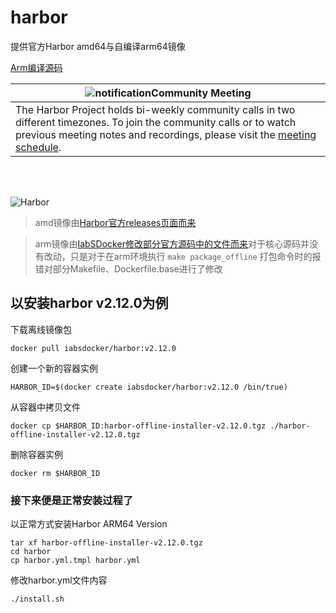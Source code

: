 # harbor
提供官方Harbor amd64与自编译arm64镜像

[Arm编译源码](https://gitlab.ayou.ink/IabSDocker/Harbor)

|![notification](https://raw.githubusercontent.com/goharbor/website/master/docs/img/readme/bell-outline-badged.svg)Community Meeting|
|------------------|
|The Harbor Project holds bi-weekly community calls in two different timezones. To join the community calls or to watch previous meeting notes and recordings, please visit the [meeting schedule](https://github.com/goharbor/community/blob/master/MEETING_SCHEDULE.md).|

</br> </br>

<img alt="Harbor" src="https://raw.githubusercontent.com/goharbor/website/master/docs/img/readme/harbor_logo.png">

>amd镜像由[Harbor官方releases页面而来](https://github.com/goharbor/harbor/releases/)

>arm镜像由[IabSDocker修改部分官方源码中的文件而来](https://gitlab.ayou.ink/IabSDocker/Harbor)对于核心源码并没有改动，只是对于在arm环境执行 `make package_offline` 打包命令时的报错对部分Makefile、Dockerfile.base进行了修改

## 以安装harbor v2.12.0为例
下载离线镜像包
```
docker pull iabsdocker/harbor:v2.12.0
```
创建一个新的容器实例
```
HARBOR_ID=$(docker create iabsdocker/harbor:v2.12.0 /bin/true)
```
从容器中拷贝文件
```
docker cp $HARBOR_ID:harbor-offline-installer-v2.12.0.tgz ./harbor-offline-installer-v2.12.0.tgz
```
删除容器实例
```
docker rm $HARBOR_ID
```
### 接下来便是正常安装过程了
以正常方式安装Harbor ARM64 Version
```
tar xf harbor-offline-installer-v2.12.0.tgz
cd harbor
cp harbor.yml.tmpl harbor.yml
```
修改harbor.yml文件内容
```
./install.sh
```

